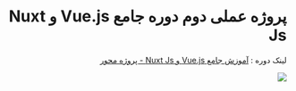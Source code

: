 <div dir="rtl" style="text-align: right;">
  <h1>پروژه عملی دوم دوره  جامع Vue.js و Nuxt Js </h1>

<p>
  لینک دوره : <a target="_blank" href="https://codeyad.com/course/2039/آموزش-جامع-vuejs-و-nuxt-js--پروژه-محور">  
آموزش جامع Vue.js و Nuxt Js - پروژه محور
  </a>
  </p>
  <img src="https://github.com/mohammad-ashrafi2020/codeyad-shop/blob/master/public/images/Screen%20Shot%202023-05-07%20at%202.07.52%20PM.png"/>
